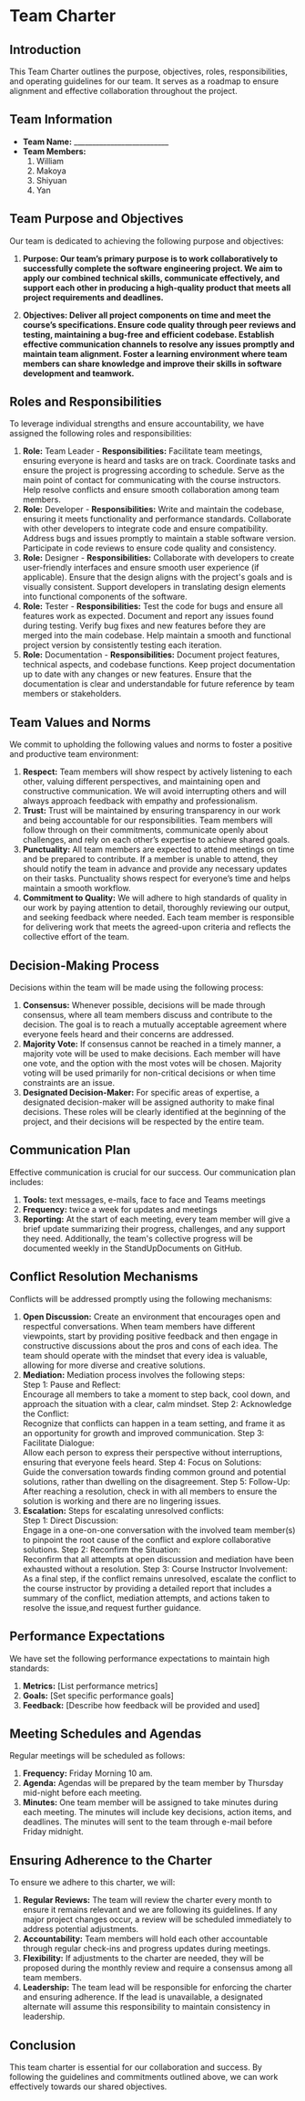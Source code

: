 # Team Charter

## Introduction
This Team Charter outlines the purpose, objectives, roles, responsibilities, and operating guidelines for our team. 
It serves as a roadmap to ensure alignment and effective collaboration throughout the project.

## Team Information
- **Team Name:** __________________________
- **Team Members:**
  1. William
  2. Makoya
  3. Shiyuan
  4. Yan

## Team Purpose and Objectives
Our team is dedicated to achieving the following purpose and objectives:
1. **Purpose: 
    Our team’s primary purpose is to work collaboratively to successfully complete the software engineering project. We aim to apply our combined technical skills, communicate effectively, and support each other in producing a high-quality product that meets all project requirements and deadlines.**

2. **Objectives:
    Deliver all project components on time and meet the course’s specifications.
    Ensure code quality through peer reviews and testing, maintaining a bug-free and efficient codebase.
    Establish effective communication channels to resolve any issues promptly and maintain team alignment.
    Foster a learning environment where team members can share knowledge and improve their skills in software development and teamwork.**
## Roles and Responsibilities
To leverage individual strengths and ensure accountability, we have assigned the following roles and responsibilities:
1. **Role:** Team Leader - **Responsibilities:** Facilitate team meetings, ensuring everyone is heard and tasks are on track.
Coordinate tasks and ensure the project is progressing according to schedule.
Serve as the main point of contact for communicating with the course instructors.
Help resolve conflicts and ensure smooth collaboration among team members.
2. **Role:** Developer - **Responsibilities:** Write and maintain the codebase, ensuring it meets functionality and performance standards.
Collaborate with other developers to integrate code and ensure compatibility.
Address bugs and issues promptly to maintain a stable software version.
Participate in code reviews to ensure code quality and consistency.
3. **Role:** Designer - **Responsibilities:** Collaborate with developers to create user-friendly interfaces and ensure smooth user experience (if applicable).
Ensure that the design aligns with the project's goals and is visually consistent.
Support developers in translating design elements into functional components of the software.
4. **Role:** Tester - **Responsibilities:** 
Test the code for bugs and ensure all features work as expected.
Document and report any issues found during testing.
Verify bug fixes and new features before they are merged into the main codebase.
Help maintain a smooth and functional project version by consistently testing each iteration.
5. **Role:** Documentation - **Responsibilities:** Document project features, technical aspects, and codebase functions.
Keep project documentation up to date with any changes or new features.
Ensure that the documentation is clear and understandable for future reference by team members or stakeholders.

## Team Values and Norms
We commit to upholding the following values and norms to foster a positive and productive team environment:
1. **Respect:** Team members will show respect by actively listening to each other, valuing different perspectives, and maintaining open and constructive communication. We will avoid interrupting others and will always approach feedback with empathy and professionalism.
2. **Trust:** Trust will be maintained by ensuring transparency in our work and being accountable for our responsibilities. Team members will follow through on their commitments, communicate openly about challenges, and rely on each other’s expertise to achieve shared goals.
3. **Punctuality:** All team members are expected to attend meetings on time and be prepared to contribute. If a member is unable to attend, they should notify the team in advance and provide any necessary updates on their tasks. Punctuality shows respect for everyone’s time and helps maintain a smooth workflow.
4. **Commitment to Quality:** We will adhere to high standards of quality in our work by paying attention to detail, thoroughly reviewing our output, and seeking feedback where needed. Each team member is responsible for delivering work that meets the agreed-upon criteria and reflects the collective effort of the team.

## Decision-Making Process
Decisions within the team will be made using the following process:
1. **Consensus:** Whenever possible, decisions will be made through consensus, where all team members discuss and contribute to the decision. The goal is to reach a mutually acceptable agreement where everyone feels heard and their concerns are addressed.
2. **Majority Vote:** If consensus cannot be reached in a timely manner, a majority vote will be used to make decisions. Each member will have one vote, and the option with the most votes will be chosen. Majority voting will be used primarily for non-critical decisions or when time constraints are an issue.
3. **Designated Decision-Maker:** For specific areas of expertise, a designated decision-maker will be assigned authority to make final decisions. These roles will be clearly identified at the beginning of the project, and their decisions will be respected by the entire team.

## Communication Plan
Effective communication is crucial for our success. Our communication plan includes:
1. **Tools:** text messages, e-mails, face to face and Teams meetings
2. **Frequency:** twice a week for updates and meetings
3. **Reporting:** At the start of each meeting, every team member will give a brief update summarizing their progress, challenges, and any support they need. Additionally, the team's collective progress will be documented weekly in the StandUpDocuments on GitHub.

## Conflict Resolution Mechanisms
Conflicts will be addressed promptly using the following mechanisms:
1. **Open Discussion:** Create an environment that encourages open and respectful conversations. When team members have different viewpoints, start by providing positive feedback and then engage in constructive discussions about the pros and cons of each idea. The team should operate with the mindset that every idea is valuable, allowing for more diverse and creative solutions.
2. **Mediation:** Mediation process involves the following steps:  
Step 1: Pause and Reflect:  
Encourage all members to take a moment to step back, cool down, and approach the situation with a clear, calm mindset.
Step 2: Acknowledge the Conflict:  
Recognize that conflicts can happen in a team setting, and frame it as an opportunity for growth and improved communication.
Step 3: Facilitate Dialogue:  
Allow each person to express their perspective without interruptions, ensuring that everyone feels heard.
Step 4: Focus on Solutions:  
Guide the conversation towards finding common ground and potential solutions, rather than dwelling on the disagreement.
Step 5: Follow-Up:  
After reaching a resolution, check in with all members to ensure the solution is working and there are no lingering issues. 
3. **Escalation:** Steps for escalating unresolved conflicts:  
Step 1: Direct Discussion:  
Engage in a one-on-one conversation with the involved team member(s) to pinpoint the root cause of the conflict and explore collaborative solutions.
Step 2: Reconfirm the Situation:  
Reconfirm that all attempts at open discussion and mediation have been exhausted without a resolution.
Step 3: Course Instructor Involvement:  
As a final step, if the conflict remains unresolved, escalate the conflict to the course instructor by providing a detailed report that includes a summary of the conflict, mediation attempts, and actions taken to resolve the issue,and request further guidance.    

## Performance Expectations
We have set the following performance expectations to maintain high standards:
1. **Metrics:** [List performance metrics]
2. **Goals:** [Set specific performance goals]
3. **Feedback:** [Describe how feedback will be provided and used]

## Meeting Schedules and Agendas
Regular meetings will be scheduled as follows:
1. **Frequency:** Friday Morning 10 am.
2. **Agenda:** Agendas will be prepared by the team member by Thursday mid-night before each meeting.
3. **Minutes:** One team member will be assigned to take minutes during each meeting. The minutes will include key decisions, action items, and deadlines. The minutes will sent to the team through e-mail before Friday midnight.

## Ensuring Adherence to the Charter
To ensure we adhere to this charter, we will:
1. **Regular Reviews:** The team will review the charter every month to ensure it remains relevant and we are following its guidelines. If any major project changes occur, a review will be scheduled immediately to address potential adjustments.
2. **Accountability:** Team members will hold each other accountable through regular check-ins and progress updates during meetings.
3. **Flexibility:** If adjustments to the charter are needed, they will be proposed during the monthly review and require a consensus among all team members.
4. **Leadership:** The team lead will be responsible for enforcing the charter and ensuring adherence. If the lead is unavailable, a designated alternate will assume this responsibility to maintain consistency in leadership.

## Conclusion
This team charter is essential for our collaboration and success. 
By following the guidelines and commitments outlined above, we can work effectively towards our shared objectives.
